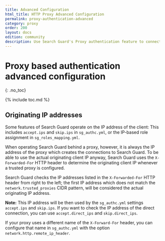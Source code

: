 ```yaml
---
title: Advanced Configuration
html_title: HTTP Proxy Advanced Configuration
permalink: proxy-authentication-advanced
category: proxy
order: 200
layout: docs
edition: community
description: Use Search Guard's Proxy authentication feature to connect Elasticsearch to any third-party identity provider.
---
```

<!---
Copyright 2022 floragunn GmbH
-->

# Proxy based authentication advanced configuration
{: .no_toc}

{% include toc.md %}

## Originating IP addresses

Some features of Search Guard operate on the IP address of the client: This includes `accept.ips` and `skip.ips` in `sg_authc.yml`, or the IP-based role assignment in `sg_roles_mapping.yml`. 

When operating Search Guard behind a proxy, however, it is always the IP address of the proxy which creates the connections to Search Guard. To be able to
use the actual originating client IP anyway, Search Guard uses the `X-Forwarded-For` HTTP header to determine the originating client IP whenever a trusted proxy is configured.

Search Guard checks the IP addresses listed in the `X-Forwarded-For` HTTP header from right to the left; the first IP address which does not match the `network.trusted_proxies` CIDR pattern, will be considered the actual originating IP address.

**Note:** This IP address will be then used by the `sg_authc.yml` settings `accept.ips` and `skip.ips`. If you want to check the IP address of the direct connection, you can use `accept.direct_ips` and `skip.direct_ips`. 

If your proxy uses a different name of the `X-Forward-For` header, you can configure that name in `sg_authc.yml` with the option `network.http.remote_ip_header`. 
